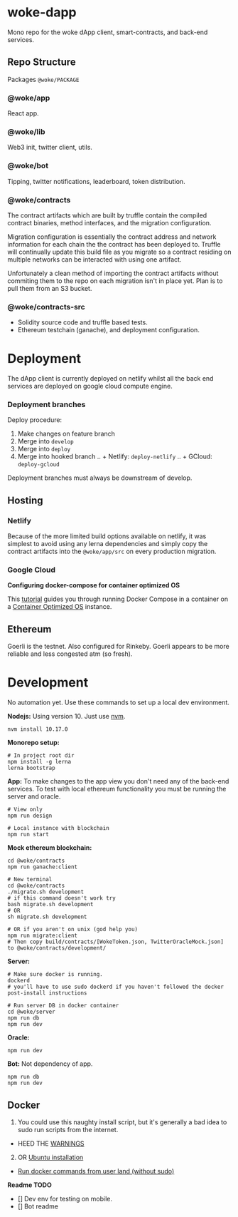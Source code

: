 # woke-dapp
Mono repo for the woke dApp client, smart-contracts, and back-end services. 

## Repo Structure
Packages `@woke/PACKAGE`

### @woke/app
React app.

### @woke/lib
Web3 init, twitter client, utils.

### @woke/bot
Tipping, twitter notifications, leaderboard, token distribution. 

### @woke/contracts 
The contract artifacts which are built by truffle contain the compiled contract
binaries, method interfaces, and the migration configuration.

Migration configuration is essentially the contract address and network
information for each chain the the contract has been deployed to. Truffle
will continually update this build file as you migrate so a contract
residing on multiple networks can be interacted with using one artifact.

Unfortunately a clean method of importing the contract artifacts without
commiting them to the repo on each migration isn't in place yet. Plan is to pull
them from an S3 bucket.

### @woke/contracts-src
* Solidity source code and truffle based tests.
* Ethereum testchain (ganache), and deployment configuration.

# Deployment
The dApp client is currently deployed on netlify whilst all the back end
services are deployed on google cloud compute engine.

### Deployment branches
Deploy procedure:
1. Make changes on feature branch
2. Merge into `develop`
3. Merge into `deploy`
4. Merge into hooked branch
.. + Netlify: `deploy-netlify`
.. + GCloud: `deploy-gcloud`

Deployment branches must always be downstream of develop.

## Hosting
### Netlify
Because of the more limited build options available on netlify, it was simplest
to avoid using any lerna dependencies and simply copy the contract artifacts
into the `@woke/app/src` on every production migration.

### Google Cloud

**Configuring docker-compose for container optimized OS**

This [tutorial](https://cloud.google.com/community/tutorials/docker-compose-on-container-optimized-os)
guides you through running Docker Compose in a container on a [Container Optimized
OS](https://cloud.google.com/container-optimized-os/docs/concepts/features-and-benefits) 
instance.

## Ethereum
Goerli is the testnet. Also configured for Rinkeby. Goerli appears to be more
reliable and less congested atm (so fresh).

# Development
No automation yet. Use these commands to set up a local dev environment.

**Nodejs:** 
Using version 10. Just use [nvm](https://github.com/nvm-sh/nvm#installing-and-updating).
```
nvm install 10.17.0
```

**Monorepo setup:**
```
# In project root dir
npm install -g lerna
lerna bootstrap
```

**App:**
To make changes to the app view you don't need any of the back-end services.
To test with local ethereum functionality you must be running the server and
oracle.

```
# View only
npm run design

# Local instance with blockchain
npm run start

```

**Mock ethereum blockchain:**
```
cd @woke/contracts
npm run ganache:client

# New terminal
cd @woke/contracts
./migrate.sh development
# if this command doesn't work try
bash migrate.sh development
# OR
sh migrate.sh development

# OR if you aren't on unix (god help you)
npm run migrate:client
# Then copy build/contracts/[WokeToken.json, TwitterOracleMock.json] to @woke/contracts/development/
```

**Server:**

```
# Make sure docker is running.
dockerd
# you'll have to use sudo dockerd if you haven't followed the docker
post-install instructions

# Run server DB in docker container
cd @woke/server
npm run db
npm run dev
```

**Oracle:**
```
npm run dev
```

**Bot:**
Not dependency of app.
```
npm run db
npm run dev
```

## Docker
1. You could use this naughty install script, but it's generally a bad idea to
  sudo run scripts from the internet.
* HEED THE [WARNINGS](https://docs.docker.com/install/linux/docker-ce/ubuntu/#install-using-the-convenience-script)
2. OR [Ubuntu installation](https://docs.docker.com/install/linux/docker-ce/ubuntu/)
* [Run docker commands from user land (without
  sudo)](https://docs.docker.com/install/linux/linux-postinstall/)


**Readme TODO**
* [] Dev env for testing on mobile.
* [] Bot readme
